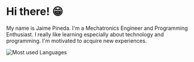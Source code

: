# Hi there! 😁

My name is Jaime Pineda. I'm a Mechatronics Engineer and Programming Enthusiast. I really like learning especially about technology and programming. I'm motivated to acquire new experiences.

![Most used Languages](https://github-readme-stats.vercel.app/api/top-langs/?username=jpin730)
